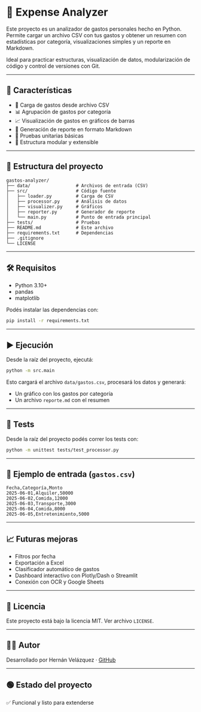 # 🧾 Expense Analyzer

Este proyecto es un analizador de gastos personales hecho en Python. Permite cargar un archivo CSV con tus gastos y obtener un resumen con estadísticas por categoría, visualizaciones simples y un reporte en Markdown.

Ideal para practicar estructuras, visualización de datos, modularización de código y control de versiones con Git.

---

## 🚀 Características

- 📂 Carga de gastos desde archivo CSV
- 📊 Agrupación de gastos por categoría
- 📈 Visualización de gastos en gráficos de barras
- 📝 Generación de reporte en formato Markdown
- 🧪 Pruebas unitarias básicas
- 🔧 Estructura modular y extensible

---

## 📁 Estructura del proyecto

```
gastos-analyzer/
├── data/                 # Archivos de entrada (CSV)
├── src/                  # Código fuente
│   ├── loader.py         # Carga de CSV
│   ├── processor.py      # Análisis de datos
│   ├── visualizer.py     # Gráficos
│   ├── reporter.py       # Generador de reporte
│   └── main.py           # Punto de entrada principal
├── tests/                # Pruebas
├── README.md             # Este archivo
├── requirements.txt      # Dependencias
├── .gitignore
└── LICENSE
```

---

## 🛠️ Requisitos

- Python 3.10+
- pandas
- matplotlib

Podés instalar las dependencias con:

```bash
pip install -r requirements.txt
```

---

## ▶️ Ejecución

Desde la raíz del proyecto, ejecutá:

```bash
python -m src.main
```

Esto cargará el archivo `data/gastos.csv`, procesará los datos y generará:
- Un gráfico con los gastos por categoría
- Un archivo `reporte.md` con el resumen

---

## 🧪 Tests

Desde la raíz del proyecto podés correr los tests con:

```bash
python -m unittest tests/test_processor.py
```

---

## 📌 Ejemplo de entrada (`gastos.csv`)

```csv
Fecha,Categoría,Monto
2025-06-01,Alquiler,50000
2025-06-02,Comida,12000
2025-06-03,Transporte,3000
2025-06-04,Comida,8000
2025-06-05,Entretenimiento,5000
```

---

## 📈 Futuras mejoras

- Filtros por fecha
- Exportación a Excel
- Clasificador automático de gastos
- Dashboard interactivo con Plotly/Dash o Streamlit
- Conexión con OCR y Google Sheets

---

## 📜 Licencia

Este proyecto está bajo la licencia MIT. Ver archivo `LICENSE`.

---

## 🙋‍♂️ Autor

Desarrollado por Hernán Velázquez · [GitHub](https://github.com/azhernan)

---

## 🟢 Estado del proyecto

✅ Funcional y listo para extenderse
